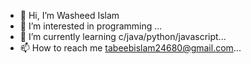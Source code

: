 - 👋 Hi, I’m Washeed Islam
- 👀 I’m interested in programming ...
- 🌱 I’m currently learning c/java/python/javascript...
- 📫 How to reach me tabeebislam24680@gmail.com...

<!---
ThRed-RipPer/ThRed-RipPer is a ✨ special ✨ repository because its `README.md` (this file) appears on your GitHub profile.
You can click the Preview link to take a look at your changes.
--->
